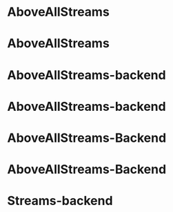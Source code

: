 # AboveAllStreams
# AboveAllStreams
# AboveAllStreams-backend
# AboveAllStreams-backend
# AboveAllStreams-Backend
# AboveAllStreams-Backend
# Streams-backend

